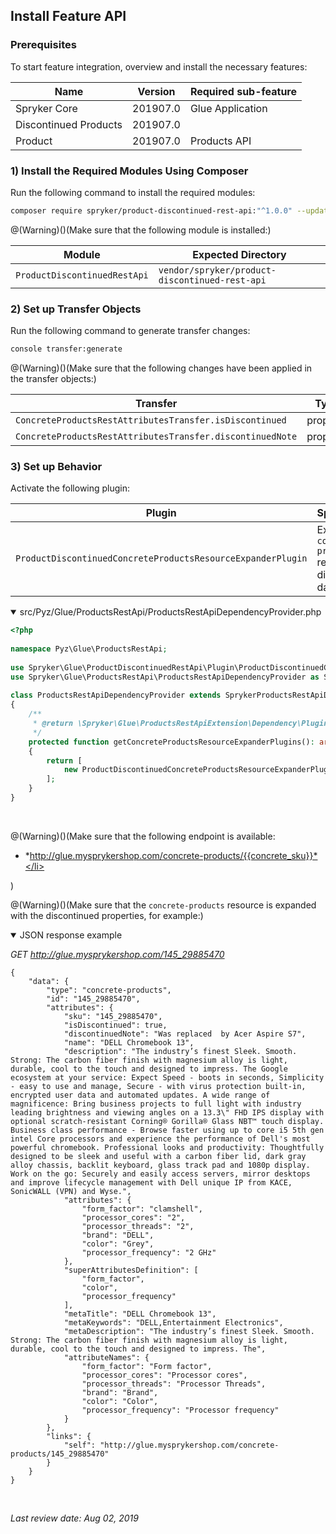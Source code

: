 ## Install Feature API
### Prerequisites
To start feature integration, overview and install the necessary features:

| Name | Version | Required sub-feature |
| --- | --- | --- |
| Spryker Core | 201907.0 | Glue Application |
| Discontinued Products | 201907.0 |  |
| Product | 201907.0 | Products API  |

### 1) Install the Required Modules Using Composer
Run the following command to install the required modules:

```bash
composer require spryker/product-discontinued-rest-api:"^1.0.0" --update-with-dependencies
```

@(Warning)()(Make sure that the following module is installed:)

| Module | Expected Directory |
| --- | --- |
| `ProductDiscontinuedRestApi` | `vendor/spryker/product-discontinued-rest-api` |

### 2) Set up Transfer Objects
Run the following command to generate transfer changes:

```bash
console transfer:generate
```

@(Warning)()(Make sure that the following changes have been applied in the transfer objects:)

| Transfer | Type | Event | Path |
| --- | --- | --- | --- |
| `ConcreteProductsRestAttributesTransfer.isDiscontinued` | property | created | `src/Generated/Shared/Transfer/ConcreteProductsRestAttributesTransfer ` |
| `ConcreteProductsRestAttributesTransfer.discontinuedNote` | property | created | `src/Generated/Shared/Transfer/ConcreteProductsRestAttributesTransfer` |

### 3) Set up Behavior
Activate the following plugin:

| Plugin | Specification | Prerequisites | Namespace |
| --- | --- | --- | --- |
| `ProductDiscontinuedConcreteProductsResourceExpanderPlugin` | Expands the `concrete-products` resource with discontinued data. | None | `Spryker\Glue\ProductDiscontinuedRestApi\Plugin` |

<details open><summary>src/Pyz/Glue/ProductsRestApi/ProductsRestApiDependencyProvider.php</summary>
    
```php
<?php
 
namespace Pyz\Glue\ProductsRestApi;
 
use Spryker\Glue\ProductDiscontinuedRestApi\Plugin\ProductDiscontinuedConcreteProductsResourceExpanderPlugin;
use Spryker\Glue\ProductsRestApi\ProductsRestApiDependencyProvider as SprykerProductsRestApiDependencyProvider;
 
class ProductsRestApiDependencyProvider extends SprykerProductsRestApiDependencyProvider
{
    /**
     * @return \Spryker\Glue\ProductsRestApiExtension\Dependency\Plugin\ConcreteProductsResourceExpanderPluginInterface[]
     */
    protected function getConcreteProductsResourceExpanderPlugins(): array
    {
        return [
            new ProductDiscontinuedConcreteProductsResourceExpanderPlugin(),
        ];
    }
}
```

</br>
</details>

@(Warning)()(Make sure that the following endpoint is available:<ul><li>*http://glue.mysprykershop.com/concrete-products/{{concrete_sku}}*</li></ul>)

@(Warning)()(Make sure that the `concrete-products` resource is expanded with the discontinued properties, for example:)

<details open>
<summary>JSON response example</summary>

*GET http://glue.mysprykershop.com/145_29885470*

```
{
    "data": {
        "type": "concrete-products",
        "id": "145_29885470",
        "attributes": {
            "sku": "145_29885470",
            "isDiscontinued": true,
            "discontinuedNote": "Was replaced  by Acer Aspire S7",
            "name": "DELL Chromebook 13",
            "description": "The industry’s finest Sleek. Smooth. Strong: The carbon fiber finish with magnesium alloy is light, durable, cool to the touch and designed to impress. The Google ecosystem at your service: Expect Speed - boots in seconds, Simplicity - easy to use and manage, Secure - with virus protection built-in, encrypted user data and automated updates. A wide range of magnificence: Bring business projects to full light with industry leading brightness and viewing angles on a 13.3\" FHD IPS display with optional scratch-resistant Corning® Gorilla® Glass NBT™ touch display. Business class performance - Browse faster using up to core i5 5th gen intel Core processors and experience the performance of Dell's most powerful chromebook. Professional looks and productivity: Thoughtfully designed to be sleek and useful with a carbon fiber lid, dark gray alloy chassis, backlit keyboard, glass track pad and 1080p display. Work on the go: Securely and easily access servers, mirror desktops and improve lifecycle management with Dell unique IP from KACE, SonicWALL (VPN) and Wyse.",
            "attributes": {
                "form_factor": "clamshell",
                "processor_cores": "2",
                "processor_threads": "2",
                "brand": "DELL",
                "color": "Grey",
                "processor_frequency": "2 GHz"
            },
            "superAttributesDefinition": [
                "form_factor",
                "color",
                "processor_frequency"
            ],
            "metaTitle": "DELL Chromebook 13",
            "metaKeywords": "DELL,Entertainment Electronics",
            "metaDescription": "The industry’s finest Sleek. Smooth. Strong: The carbon fiber finish with magnesium alloy is light, durable, cool to the touch and designed to impress. The",
            "attributeNames": {
                "form_factor": "Form factor",
                "processor_cores": "Processor cores",
                "processor_threads": "Processor Threads",
                "brand": "Brand",
                "color": "Color",
                "processor_frequency": "Processor frequency"
            }
        },
        "links": {
            "self": "http://glue.mysprykershop.com/concrete-products/145_29885470"
        }
    }
}
```

</br>
</details>

*Last review date: Aug 02, 2019*

<!--by Eugenia Poidenko, Yuliia Boiko-->